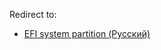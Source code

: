 Redirect to:

*   [EFI system partition (Русский)](/index.php/EFI_system_partition_(%D0%A0%D1%83%D1%81%D1%81%D0%BA%D0%B8%D0%B9) "EFI system partition (Русский)")